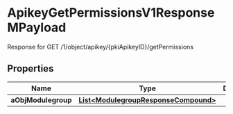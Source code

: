 

# ApikeyGetPermissionsV1ResponseMPayload

Response for GET /1/object/apikey/{pkiApikeyID}/getPermissions

## Properties

| Name | Type | Description | Notes |
|------------ | ------------- | ------------- | -------------|
|**aObjModulegroup** | [**List&lt;ModulegroupResponseCompound&gt;**](ModulegroupResponseCompound.md) |  |  |




